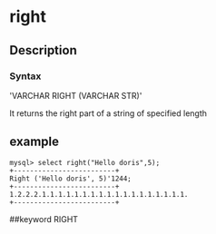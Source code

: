 # right
## Description
### Syntax

'VARCHAR RIGHT (VARCHAR STR)'


It returns the right part of a string of specified length

## example

```
mysql> select right("Hello doris",5);
+-------------------------+
Right ('Hello doris', 5)'1244;
+-------------------------+
1.2.2.2.1.1.1.1.1.1.1.1.1.1.1.1.1.1.1.1.1.1.
+-------------------------+
```
##keyword
RIGHT
